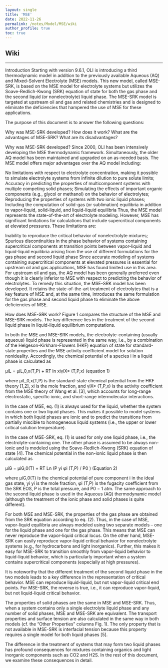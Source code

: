 ```yaml
---
layout: single 
title: 'MSE'
date: 2022-11-26
permalink: /notes/Model/MSE/wiki
author_profile: true
toc: true
---
```

## Wiki 
---


Introduction
Starting with version 9.6.1, OLI is introducing a third thermodynamic model in addition to the previously available Aqueous (AQ) and Mixed-Solvent Electrolyte (MSE) models. This new model, called MSE-SRK, is based on the MSE model for electrolyte systems but utilizes the Soave-Redlich-Kwong (SRK) equation of state for both the gas phase and the second liquid (or nonelectrolyte) liquid phase. The MSE-SRK model is targeted at upstream oil and gas and related chemistries and is designed to eliminate the deficiencies that hampered the use of MSE for these applications.

The purpose of this document is to answer the following questions:

Why was MSE-SRK developed?
How does it work?
What are the advantages of MSE-SRK?
What are its disadvantages?


Why was MSE-SRK developed?
Since 2000, OLI has been intensively developing the MSE thermodynamic framework. Simultaneously, the older AQ model has been maintained and upgraded on an as-needed basis. The MSE model offers major advantages over the AQ model including:

No limitations with respect to electrolyte concentration, making it possible to simulate electrolyte systems from infinite dilution to pure solute limits;
Accuracy in predicting the properties of multicomponent systems with multiple competing solid phases;
Simulating the effects of important organic components (e.g., glycol or methanol) on the behavior of electrolytes;
Reproducing the properties of systems with two ionic liquid phases;
Including the computation of solid-gas (or sublimation) equilibria in addition to vapor-liquid, solid-liquid, and liquid-liquid equilibria
Thus, the MSE model represents the state-of-the-art of electrolyte modeling. However, MSE has significant limitations for calculations that include supercritical components at elevated pressures. These limitations are:

Inability to reproduce the critical behavior of nonelectrolyte mixtures;
Spurious discontinuities in the phase behavior of systems containing supercritical components at transition points between vapor-liquid and liquid-liquid equilibria arising from the use of different formulations for the gas phase and second liquid phase
Since accurate modeling of systems containing supercritical components at elevated pressures is essential for upstream oil and gas applications, MSE has found limited use in this area. For upstream oil and gas, the AQ model has been generally preferred even though it is clearly inferior to MSE with respect to predicting the behavior of electrolytes. To remedy this situation, the MSE-SRK model has been developed. It retains the state-of-the-art treatment of electrolytes that is a key feature of MSE and, at the same time, introduces the same formulation for the gas phase and second liquid phase to eliminate the above deficiencies of MSE.



How does MSE-SRK work?
Figure 1 compares the structure of the MSE and MSE-SRK models. The key difference lies in the treatment of the second liquid phase in liquid-liquid equilibrium computations.

In both the MSE and MSE-SRK models, the electrolyte-containing (usually aqueous) liquid phase is represented in the same way, i.e., by a combination of the Helgeson-Kirkham-Flowers (HKF) equation of state for standard-state properties and the MSE activity coefficient model for solution nonideality. Accordingly, the chemical potential of a species i in a liquid phase is calculated as

μiL = μiL,0,x(T,P) + RT ln xiγiX* (T,P,x) (equation 1)

where μiL,0,x(T,P) is the standard-state chemical potential from the HKF theory [1,2], xi is the mole fraction, and γiX* (T,P,x) is the activity coefficient from the MSE theory of Wang et al. [3], which accounts for long-range electrostatic, specific ionic, and short-range intermolecular interactions.

In the case of MSE, eq. (1) is always used for the liquid, whether the system contains one or two liquid phases. This makes it possible to model systems in which both liquid phases are ionic and to predict the transitions from partially miscible to homogeneous liquid systems (i.e., the upper or lower critical solution temperature).

In the case of MSE-SRK, eq. (1) is used for only one liquid phase, i.e., the electrolyte-containing one. The other phase is assumed to be always non-ionic and is modeled using the Soave-Redlich-Kwong (SRK) equation of state [4]. The chemical potential in the non-ionic liquid phase is then calculated as


μiG = μiG,0(T) + RT Ln (P yi φi (T,P) / P0 ) (Equation 2)

where μiG,0(T) is the chemical potential of pure component i in the ideal gas state, yi yi is the mole fraction, φi (T,P) is the fugacity coefficient from the SRK EOS, P is the total pressure, and P0 = 1 atm. The same approach to the second liquid phase is used in the Aqueous (AQ) thermodynamic model (although the treatment of the ionic phase and solid phases is quite different).

For both MSE and MSE-SRK, the properties of the gas phase are obtained from the SRK equation according to eq. (2). Thus, in the case of MSE, vapor-liquid equilibria are always modeled using two separate models – one for the liquid phase and one for the gas phase. This means that MSE can never reproduce the vapor-liquid critical locus. On the other hand, MSE-SRK can easily reproduce vapor-liquid critical behavior for nonelectrolyte systems (e.g., for hydrocarbons and light inorganics). Further, this makes it easy for MSE-SRK to transition smoothly from vapor-liquid behavior to liquid-liquid behavior, which is particularly important when a system contains supercritical components (especially at high pressures).


It is noteworthy that the different treatment of the second liquid phase in the two models leads to a key difference in the representation of critical behavior. MSE can reproduce liquid-liquid, but not vapor-liquid critical end points. For MSE-SRK, the reverse is true, i.e., it can reproduce vapor-liquid, but not liquid-liquid critical behavior.

The properties of solid phases are the same in MSE and MSE-SRK. Thus, when a system contains only a single electrolyte liquid phase and any number of solid phases, MSE and MSE-SRK are equivalent. The transport properties and surface tension are also calculated in the same way in both models (cf. the “Other Properties” columns Fig. 1). The only property that is not available in MSE-SRK is interfacial tension because this property requires a single model for both liquid phases [5].

The difference in the treatment of systems that may form two liquid phases has profound consequences for mixtures containing organics and light inorganic components such as CO2 and H2S. In the rest of this document, we examine these consequences in detail.


